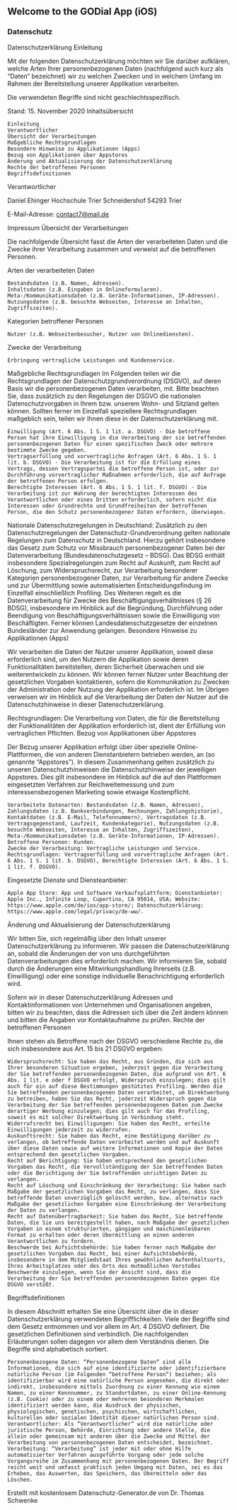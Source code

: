 ## Welcome to the GODial App (iOS)



### Datenschutz

Datenschutzerklärung
Einleitung

Mit der folgenden Datenschutzerklärung möchten wir Sie darüber aufklären, welche Arten Ihrer personenbezogenen Daten (nachfolgend auch kurz als “Daten“ bezeichnet) wir zu welchen Zwecken und in welchem Umfang im Rahmen der Bereitstellung unserer Applikation verarbeiten.

Die verwendeten Begriffe sind nicht geschlechtsspezifisch.

Stand: 15. November 2020
Inhaltsübersicht

    Einleitung
    Verantwortlicher
    Übersicht der Verarbeitungen
    Maßgebliche Rechtsgrundlagen
    Besondere Hinweise zu Applikationen (Apps)
    Bezug von Applikationen über Appstores
    Änderung und Aktualisierung der Datenschutzerklärung
    Rechte der betroffenen Personen
    Begriffsdefinitionen

Verantwortlicher

Daniel Ehinger
Hochschule Trier
Schneidershof
54293 Trier

E-Mail-Adresse: contact7@mail.de

Impressum
Übersicht der Verarbeitungen

Die nachfolgende Übersicht fasst die Arten der verarbeiteten Daten und die Zwecke ihrer Verarbeitung zusammen und verweist auf die betroffenen Personen.

Arten der verarbeiteten Daten

    Bestandsdaten (z.B. Namen, Adressen).
    Inhaltsdaten (z.B. Eingaben in Onlineformularen).
    Meta-/Kommunikationsdaten (z.B. Geräte-Informationen, IP-Adressen).
    Nutzungsdaten (z.B. besuchte Webseiten, Interesse an Inhalten, Zugriffszeiten).

Kategorien betroffener Personen

    Nutzer (z.B. Webseitenbesucher, Nutzer von Onlinediensten).

Zwecke der Verarbeitung

    Erbringung vertragliche Leistungen und Kundenservice.

Maßgebliche Rechtsgrundlagen
Im Folgenden teilen wir die Rechtsgrundlagen der Datenschutzgrundverordnung (DSGVO), auf deren Basis wir die personenbezogenen Daten verarbeiten, mit. Bitte beachten Sie, dass zusätzlich zu den Regelungen der DSGVO die nationalen Datenschutzvorgaben in Ihrem bzw. unserem Wohn- und Sitzland gelten können. Sollten ferner im Einzelfall speziellere Rechtsgrundlagen maßgeblich sein, teilen wir Ihnen diese in der Datenschutzerklärung mit.

    Einwilligung (Art. 6 Abs. 1 S. 1 lit. a. DSGVO) - Die betroffene Person hat ihre Einwilligung in die Verarbeitung der sie betreffenden personenbezogenen Daten für einen spezifischen Zweck oder mehrere bestimmte Zwecke gegeben.
    Vertragserfüllung und vorvertragliche Anfragen (Art. 6 Abs. 1 S. 1 lit. b. DSGVO) - Die Verarbeitung ist für die Erfüllung eines Vertrags, dessen Vertragspartei die betroffene Person ist, oder zur Durchführung vorvertraglicher Maßnahmen erforderlich, die auf Anfrage der betroffenen Person erfolgen.
    Berechtigte Interessen (Art. 6 Abs. 1 S. 1 lit. f. DSGVO) - Die Verarbeitung ist zur Wahrung der berechtigten Interessen des Verantwortlichen oder eines Dritten erforderlich, sofern nicht die Interessen oder Grundrechte und Grundfreiheiten der betroffenen Person, die den Schutz personenbezogener Daten erfordern, überwiegen.

Nationale Datenschutzregelungen in Deutschland: Zusätzlich zu den Datenschutzregelungen der Datenschutz-Grundverordnung gelten nationale Regelungen zum Datenschutz in Deutschland. Hierzu gehört insbesondere das Gesetz zum Schutz vor Missbrauch personenbezogener Daten bei der Datenverarbeitung (Bundesdatenschutzgesetz – BDSG). Das BDSG enthält insbesondere Spezialregelungen zum Recht auf Auskunft, zum Recht auf Löschung, zum Widerspruchsrecht, zur Verarbeitung besonderer Kategorien personenbezogener Daten, zur Verarbeitung für andere Zwecke und zur Übermittlung sowie automatisierten Entscheidungsfindung im Einzelfall einschließlich Profiling. Des Weiteren regelt es die Datenverarbeitung für Zwecke des Beschäftigungsverhältnisses (§ 26 BDSG), insbesondere im Hinblick auf die Begründung, Durchführung oder Beendigung von Beschäftigungsverhältnissen sowie die Einwilligung von Beschäftigten. Ferner können Landesdatenschutzgesetze der einzelnen Bundesländer zur Anwendung gelangen.
Besondere Hinweise zu Applikationen (Apps)

Wir verarbeiten die Daten der Nutzer unserer Applikation, soweit diese erforderlich sind, um den Nutzern die Applikation sowie deren Funktionalitäten bereitstellen, deren Sicherheit überwachen und sie weiterentwickeln zu können. Wir können ferner Nutzer unter Beachtung der gesetzlichen Vorgaben kontaktieren, sofern die Kommunikation zu Zwecken der Administration oder Nutzung der Applikation erforderlich ist. Im Übrigen verweisen wir im Hinblick auf die Verarbeitung der Daten der Nutzer auf die Datenschutzhinweise in dieser Datenschutzerklärung.

Rechtsgrundlagen: Die Verarbeitung von Daten, die für die Bereitstellung der Funktionalitäten der Applikation erforderlich ist, dient der Erfüllung von vertraglichen Pflichten.
Bezug von Applikationen über Appstores

Der Bezug unserer Applikation erfolgt über über spezielle Online-Plattformen, die von anderen Dienstanbietern betrieben werden, an (so genannte “Appstores”). In diesem Zusammenhang gelten zusätzlich zu unseren Datenschutzhinweisen die Datenschutzhinweise der jeweiligen Appstores. Dies gilt insbesondere im Hinblick auf die auf den Plattformen eingesetzten Verfahren zur Reichweitemessung und zum interessensbezogenen Marketing sowie etwaige Kostenpflicht.

    Verarbeitete Datenarten: Bestandsdaten (z.B. Namen, Adressen), Zahlungsdaten (z.B. Bankverbindungen, Rechnungen, Zahlungshistorie), Kontaktdaten (z.B. E-Mail, Telefonnummern), Vertragsdaten (z.B. Vertragsgegenstand, Laufzeit, Kundenkategorie), Nutzungsdaten (z.B. besuchte Webseiten, Interesse an Inhalten, Zugriffszeiten), Meta-/Kommunikationsdaten (z.B. Geräte-Informationen, IP-Adressen).
    Betroffene Personen: Kunden.
    Zwecke der Verarbeitung: Vertragliche Leistungen und Service.
    Rechtsgrundlagen: Vertragserfüllung und vorvertragliche Anfragen (Art. 6 Abs. 1 S. 1 lit. b. DSGVO), Berechtigte Interessen (Art. 6 Abs. 1 S. 1 lit. f. DSGVO).

Eingesetzte Dienste und Diensteanbieter:

    Apple App Store: App und Software Verkaufsplattform; Dienstanbieter: Apple Inc., Infinite Loop, Cupertino, CA 95014, USA; Website: https://www.apple.com/de/ios/app-store/; Datenschutzerklärung: https://www.apple.com/legal/privacy/de-ww/.

Änderung und Aktualisierung der Datenschutzerklärung

Wir bitten Sie, sich regelmäßig über den Inhalt unserer Datenschutzerklärung zu informieren. Wir passen die Datenschutzerklärung an, sobald die Änderungen der von uns durchgeführten Datenverarbeitungen dies erforderlich machen. Wir informieren Sie, sobald durch die Änderungen eine Mitwirkungshandlung Ihrerseits (z.B. Einwilligung) oder eine sonstige individuelle Benachrichtigung erforderlich wird.

Sofern wir in dieser Datenschutzerklärung Adressen und Kontaktinformationen von Unternehmen und Organisationen angeben, bitten wir zu beachten, dass die Adressen sich über die Zeit ändern können und bitten die Angaben vor Kontaktaufnahme zu prüfen.
Rechte der betroffenen Personen

Ihnen stehen als Betroffene nach der DSGVO verschiedene Rechte zu, die sich insbesondere aus Art. 15 bis 21 DSGVO ergeben:

    Widerspruchsrecht: Sie haben das Recht, aus Gründen, die sich aus Ihrer besonderen Situation ergeben, jederzeit gegen die Verarbeitung der Sie betreffenden personenbezogenen Daten, die aufgrund von Art. 6 Abs. 1 lit. e oder f DSGVO erfolgt, Widerspruch einzulegen; dies gilt auch für ein auf diese Bestimmungen gestütztes Profiling. Werden die Sie betreffenden personenbezogenen Daten verarbeitet, um Direktwerbung zu betreiben, haben Sie das Recht, jederzeit Widerspruch gegen die Verarbeitung der Sie betreffenden personenbezogenen Daten zum Zwecke derartiger Werbung einzulegen; dies gilt auch für das Profiling, soweit es mit solcher Direktwerbung in Verbindung steht.
    Widerrufsrecht bei Einwilligungen: Sie haben das Recht, erteilte Einwilligungen jederzeit zu widerrufen.
    Auskunftsrecht: Sie haben das Recht, eine Bestätigung darüber zu verlangen, ob betreffende Daten verarbeitet werden und auf Auskunft über diese Daten sowie auf weitere Informationen und Kopie der Daten entsprechend den gesetzlichen Vorgaben.
    Recht auf Berichtigung: Sie haben entsprechend den gesetzlichen Vorgaben das Recht, die Vervollständigung der Sie betreffenden Daten oder die Berichtigung der Sie betreffenden unrichtigen Daten zu verlangen.
    Recht auf Löschung und Einschränkung der Verarbeitung: Sie haben nach Maßgabe der gesetzlichen Vorgaben das Recht, zu verlangen, dass Sie betreffende Daten unverzüglich gelöscht werden, bzw. alternativ nach Maßgabe der gesetzlichen Vorgaben eine Einschränkung der Verarbeitung der Daten zu verlangen.
    Recht auf Datenübertragbarkeit: Sie haben das Recht, Sie betreffende Daten, die Sie uns bereitgestellt haben, nach Maßgabe der gesetzlichen Vorgaben in einem strukturierten, gängigen und maschinenlesbaren Format zu erhalten oder deren Übermittlung an einen anderen Verantwortlichen zu fordern.
    Beschwerde bei Aufsichtsbehörde: Sie haben ferner nach Maßgabe der gesetzlichen Vorgaben das Recht, bei einer Aufsichtsbehörde, insbesondere in dem Mitgliedstaat Ihres gewöhnlichen Aufenthaltsorts, Ihres Arbeitsplatzes oder des Orts des mutmaßlichen Verstoßes Beschwerde einzulegen, wenn Sie der Ansicht sind, dass die Verarbeitung der Sie betreffenden personenbezogenen Daten gegen die DSGVO verstößt.

Begriffsdefinitionen

In diesem Abschnitt erhalten Sie eine Übersicht über die in dieser Datenschutzerklärung verwendeten Begrifflichkeiten. Viele der Begriffe sind dem Gesetz entnommen und vor allem im Art. 4 DSGVO definiert. Die gesetzlichen Definitionen sind verbindlich. Die nachfolgenden Erläuterungen sollen dagegen vor allem dem Verständnis dienen. Die Begriffe sind alphabetisch sortiert.

    Personenbezogene Daten: “Personenbezogene Daten“ sind alle Informationen, die sich auf eine identifizierte oder identifizierbare natürliche Person (im Folgenden “betroffene Person“) beziehen; als identifizierbar wird eine natürliche Person angesehen, die direkt oder indirekt, insbesondere mittels Zuordnung zu einer Kennung wie einem Namen, zu einer Kennnummer, zu Standortdaten, zu einer Online-Kennung (z.B. Cookie) oder zu einem oder mehreren besonderen Merkmalen identifiziert werden kann, die Ausdruck der physischen, physiologischen, genetischen, psychischen, wirtschaftlichen, kulturellen oder sozialen Identität dieser natürlichen Person sind.
    Verantwortlicher: Als “Verantwortlicher“ wird die natürliche oder juristische Person, Behörde, Einrichtung oder andere Stelle, die allein oder gemeinsam mit anderen über die Zwecke und Mittel der Verarbeitung von personenbezogenen Daten entscheidet, bezeichnet.
    Verarbeitung: “Verarbeitung” ist jeder mit oder ohne Hilfe automatisierter Verfahren ausgeführte Vorgang oder jede solche Vorgangsreihe im Zusammenhang mit personenbezogenen Daten. Der Begriff reicht weit und umfasst praktisch jeden Umgang mit Daten, sei es das Erheben, das Auswerten, das Speichern, das Übermitteln oder das Löschen.

Erstellt mit kostenlosem Datenschutz-Generator.de von Dr. Thomas Schwenke

